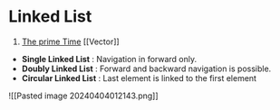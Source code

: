 # Linked List
1. [The prime Time](https://youtu.be/cvZArAipOjo?si=q5p_kIs6YK2rgmIy)
[[Vector]]
- **Single Linked List** : Navigation in forward only.
- **Doubly Linked List** : Forward and backward navigation is possible.
- **Circular Linked List** : Last element is linked to the first element



![[Pasted image 20240404012143.png]]

